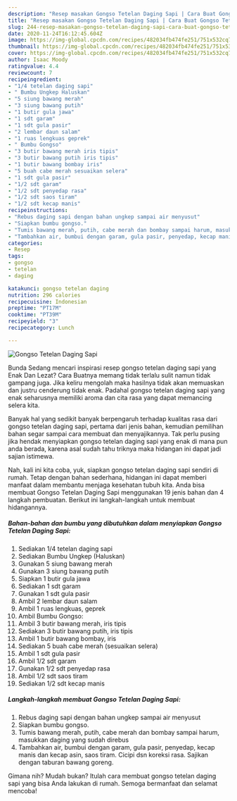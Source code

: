 ```yaml
---
description: "Resep masakan Gongso Tetelan Daging Sapi | Cara Buat Gongso Tetelan Daging Sapi Yang Menggugah Selera"
title: "Resep masakan Gongso Tetelan Daging Sapi | Cara Buat Gongso Tetelan Daging Sapi Yang Menggugah Selera"
slug: 244-resep-masakan-gongso-tetelan-daging-sapi-cara-buat-gongso-tetelan-daging-sapi-yang-menggugah-selera
date: 2020-11-24T16:12:45.604Z
image: https://img-global.cpcdn.com/recipes/482034fb474fe251/751x532cq70/gongso-tetelan-daging-sapi-foto-resep-utama.jpg
thumbnail: https://img-global.cpcdn.com/recipes/482034fb474fe251/751x532cq70/gongso-tetelan-daging-sapi-foto-resep-utama.jpg
cover: https://img-global.cpcdn.com/recipes/482034fb474fe251/751x532cq70/gongso-tetelan-daging-sapi-foto-resep-utama.jpg
author: Isaac Moody
ratingvalue: 4.4
reviewcount: 7
recipeingredient:
- "1/4 tetelan daging sapi"
- " Bumbu Ungkep Haluskan"
- "5 siung bawang merah"
- "3 siung bawang putih"
- "1 butir gula jawa"
- "1 sdt garam"
- "1 sdt gula pasir"
- "2 lembar daun salam"
- "1 ruas lengkuas geprek"
- " Bumbu Gongso"
- "3 butir bawang merah iris tipis"
- "3 butir bawang putih iris tipis"
- "1 butir bawang bombay iris"
- "5 buah cabe merah sesuaikan selera"
- "1 sdt gula pasir"
- "1/2 sdt garam"
- "1/2 sdt penyedap rasa"
- "1/2 sdt saos tiram"
- "1/2 sdt kecap manis"
recipeinstructions:
- "Rebus daging sapi dengan bahan ungkep sampai air menyusut"
- "Siapkan bumbu gongso."
- "Tumis bawang merah, putih, cabe merah dan bombay sampai harum, masukkan daging yang sudah direbus"
- "Tambahkan air, bumbui dengan garam, gula pasir, penyedap, kecap manis dan kecap asin, saos tiram. Cicipi dsn koreksi rasa. Sajikan dengan taburan bawang goreng."
categories:
- Resep
tags:
- gongso
- tetelan
- daging

katakunci: gongso tetelan daging 
nutrition: 296 calories
recipecuisine: Indonesian
preptime: "PT17M"
cooktime: "PT39M"
recipeyield: "3"
recipecategory: Lunch

---
```



![Gongso Tetelan Daging Sapi](https://img-global.cpcdn.com/recipes/482034fb474fe251/751x532cq70/gongso-tetelan-daging-sapi-foto-resep-utama.jpg)

Bunda Sedang mencari inspirasi resep gongso tetelan daging sapi yang Enak Dan Lezat? Cara Buatnya memang tidak terlalu sulit namun tidak gampang juga. Jika keliru mengolah maka hasilnya tidak akan memuaskan dan justru cenderung tidak enak. Padahal gongso tetelan daging sapi yang enak seharusnya memiliki aroma dan cita rasa yang dapat memancing selera kita.



Banyak hal yang sedikit banyak berpengaruh terhadap kualitas rasa dari gongso tetelan daging sapi, pertama dari jenis bahan, kemudian pemilihan bahan segar sampai cara membuat dan menyajikannya. Tak perlu pusing jika hendak menyiapkan gongso tetelan daging sapi yang enak di mana pun anda berada, karena asal sudah tahu triknya maka hidangan ini dapat jadi sajian istimewa.


Nah, kali ini kita coba, yuk, siapkan gongso tetelan daging sapi sendiri di rumah. Tetap dengan bahan sederhana, hidangan ini dapat memberi manfaat dalam membantu menjaga kesehatan tubuh kita. Anda bisa membuat Gongso Tetelan Daging Sapi menggunakan 19 jenis bahan dan 4 langkah pembuatan. Berikut ini langkah-langkah untuk membuat hidangannya.

<!--inarticleads1-->

##### Bahan-bahan dan bumbu yang dibutuhkan dalam menyiapkan Gongso Tetelan Daging Sapi:

1. Sediakan 1/4 tetelan daging sapi
1. Sediakan  Bumbu Ungkep (Haluskan)
1. Gunakan 5 siung bawang merah
1. Gunakan 3 siung bawang putih
1. Siapkan 1 butir gula jawa
1. Sediakan 1 sdt garam
1. Gunakan 1 sdt gula pasir
1. Ambil 2 lembar daun salam
1. Ambil 1 ruas lengkuas, geprek
1. Ambil  Bumbu Gongso:
1. Ambil 3 butir bawang merah, iris tipis
1. Sediakan 3 butir bawang putih, iris tipis
1. Ambil 1 butir bawang bombay, iris
1. Sediakan 5 buah cabe merah (sesuaikan selera)
1. Ambil 1 sdt gula pasir
1. Ambil 1/2 sdt garam
1. Gunakan 1/2 sdt penyedap rasa
1. Ambil 1/2 sdt saos tiram
1. Sediakan 1/2 sdt kecap manis




<!--inarticleads2-->

##### Langkah-langkah membuat Gongso Tetelan Daging Sapi:

1. Rebus daging sapi dengan bahan ungkep sampai air menyusut
1. Siapkan bumbu gongso.
1. Tumis bawang merah, putih, cabe merah dan bombay sampai harum, masukkan daging yang sudah direbus
1. Tambahkan air, bumbui dengan garam, gula pasir, penyedap, kecap manis dan kecap asin, saos tiram. Cicipi dsn koreksi rasa. Sajikan dengan taburan bawang goreng.




Gimana nih? Mudah bukan? Itulah cara membuat gongso tetelan daging sapi yang bisa Anda lakukan di rumah. Semoga bermanfaat dan selamat mencoba!
